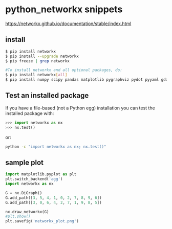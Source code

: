 # python_networkx snippets

https://networkx.github.io/documentation/stable/index.html

## install
```bash
$ pip install networkx
$ pip install --upgrade networkx
$ pip freeze | grep networkx

#To install networkx and all optional packages, do:
$ pip install networkx[all]
$ pip install numpy scipy pandas matplotlib pygraphviz pydot pyyaml gdal
```


## Test an installed package
If you have a file-based (not a Python egg) installation you can test the installed package with:

```python
>>> import networkx as nx
>>> nx.test()
```

or:

```bash
python -c "import networkx as nx; nx.test()"
```

## sample plot
```python
import matplotlib.pyplot as plt
plt.switch_backend('agg')
import networkx as nx

G = nx.DiGraph()
G.add_path([3, 5, 4, 1, 0, 2, 7, 8, 9, 6])
G.add_path([3, 0, 6, 4, 2, 7, 1, 9, 8, 5])

nx.draw_networkx(G)
#plt.show()
plt.savefig('networkx_plot.png')
```




